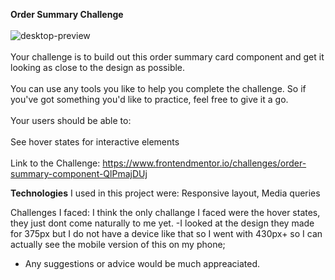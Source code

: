 <b>Order Summary Challenge</b>
<br>
<br>
![desktop-preview](https://github.com/Danielfww/Order-Card/assets/158219974/170dc9e7-1657-447c-b6a9-69fadc645db5)
<br>
<br>
Your challenge is to build out this order summary card component and get it looking as close to the design as possible.
<br>
<br>
You can use any tools you like to help you complete the challenge. So if you've got something you'd like to practice, feel free to give it a go.
<br>
<br>
Your users should be able to:
<br>
<br>
See hover states for interactive elements
<br>
<br>
Link to the Challenge: https://www.frontendmentor.io/challenges/order-summary-component-QlPmajDUj

<b>Technologies</b> I used in this project were: Responsive layout, Media queries

Challenges I faced:
I think the only challange I faced were the hover states, they just dont come naturally to me yet.
-I looked at the design they made for 375px but I do not have a device like that so I went with 430px+ so I can actually see the mobile version of this on my phone;
- Any suggestions or advice would be much appreaciated.
